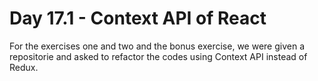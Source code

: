 # Day 17.1 - Context API of React

For the exercises one and two and the bonus exercise, we were given a repositorie and asked to refactor the codes using Context API instead of Redux.
